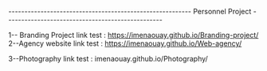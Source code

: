 --------------------------------------------------------- Personnel Project -------------------------------------------------

 1-- Branding Project link test : https://imenaouay.github.io/Branding-project/  
 2--Agency website link test  :  https://imenaouay.github.io/Web-agency/    
 
 3--Photography link test : imenaouay.github.io/Photography/
